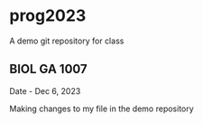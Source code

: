# prog2023

A demo git repository for class

## BIOL GA 1007

Date - Dec 6, 2023


Making changes to my file in the demo repository
